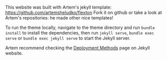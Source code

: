 This website was built with Artem's jekyll template: https://github.com/artemsheludko/flexton
Fork it on github or take a look at Artem's repositories: he made other nice templates!

To run the theme locally, navigate to the theme directory and run `bundle install` to install the dependencies, then run `jekyll serve`, `bundle exec serve` or `bundle exec jekyll serve` to start the Jekyll server.

Artem recommend checking the [Deployment Methods](https://jekyllrb.com/docs/deployment-methods/) page on Jekyll website.
